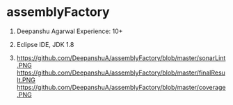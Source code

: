 # assemblyFactory

1. Deepanshu Agarwal
Experience: 10+

2. Eclipse IDE, JDK 1.8

3. https://github.com/DeepanshuA/assemblyFactory/blob/master/sonarLint.PNG
https://github.com/DeepanshuA/assemblyFactory/blob/master/finalResult.PNG
https://github.com/DeepanshuA/assemblyFactory/blob/master/coverage.PNG

